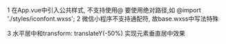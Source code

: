 1 在App.vue中引入公共样式, 不支持使用@
  要使用绝对路径,如
  @import './styles/iconfont.wxss';
2 微信小程序不支持通配符, 故base.wxss中写法特殊

3 
水平居中和transform: translateY(-50%) 实现元素垂直居中效果
<!DOCTYPE html>
<html lang="en">
<head>
    <meta charset="UTF-8">
    <title>垂直居中</title>
    <style>
    * {
        margin: 0;
        padding: 0;
    }
     
    .center {
        width: 960px;
        height: 500px;
        margin: 0 auto;
        background: #1879D9;
    }
     
    .center p {
        background: #fff;
        position: relative;
        top: 50%;
        transform: translateY(-50%);
        left: 0;
        right: 0;
        margin: 0 auto;
        width: 100px;
    }
    </style>
</head>
<body>
    <div class="center">
        <p>垂直居中内容</p>
    </div>
</body>
</html>
 
原理 transform: translateY(-50%); 让div 沿Y轴平移自身高度的一半
　　效果如图：

